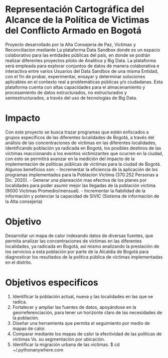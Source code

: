 # Representación Cartográfica del Alcance de la Política de Victimas del Conflicto Armado en Bogotá
Proyecto desarrollado por la Alta Consejeria de Paz, Victimas y Reconciliacion mediante  La plataforma Data Sandbox donde es un espacio colaborativo para las entidades públicas del país, en donde se podrán realizar diferentes proyectos piloto de Analítica y Big Data. La plataforma será empleada para explorar conjuntos de datos de manera colaborativa e interactiva entre varios Usuarios del Data Sandbox de una misma Entidad, con el fin de probar, experimentar, ensayar y determinar soluciones aplicables en el contexto real a problemáticas públicas y/o ciudadanas. Esta plataforma cuenta con altas capacidades para el almacenamiento y procesamiento de datos estructurados, no estructurados y semiestructurados, a través del uso de tecnologías de Big Data.

# Impacto
Con este proyecto se busca trazar programas que estén enfocados a grupos específicos de las diferentes localidades de Bogotá, a través del análisis de las concentraciones de víctimas en las diferentes localidades, identificando población ya radicada en Bogotá, los posibles destinos de las víctimas reaccionando a los eventos victimizantes que ocurren en la ciudad, con esto se permitirá avanzar en la medición del impacto de la implementación de políticas públicas de víctimas para la ciudad de Bogotá. Algunos beneficios son: - Incrementar la eficiencia de la aplicación de los programas implementados para la Población Victima (370.252 Personas a Dic. 2020). - Generar una planeación mas efectiva de los planes por localidades para poder asumir mejor las llegadas de la población victima (9000 Victimas Promedio/mensual). - Incrementar la fiabilidad de la información y potenciar la capacidad de SIVIC (Sistema de información de la Alta consejería) 

# Objetivo
Desarrollar un mapa de calor indexando datos de diversas fuentes, que permita analizar las concentraciones de víctimas en las diferentes localidades, ya radicada en Bogotá, así mismo analizando la prestación de los servicios a esta población por parte de la Alcaldía de Bogotá para diagnosticar los resultados de la política pública de víctimas implementadas en el distrito.

# Objetivos especificos
1) Identificar la población actual, nueva y las localidades en las que se radica. 
2) Fortalecer y ampliar las fuentes de datos, apoyándose en la georreferenciación, para tener un horizonte claro de las necesidades de la población.
3) Diseñar una herramienta que permita el seguimiento por medio de mapas de calor.
4) Comparar mediante los mapas de calor la efectividad de las políticas de víctimas Vs. su segmentación por ubicación. 
4) Identificar la migración urbana de las víctimas. 
$ cd ~/<your-pythonanywhere-domain>.pythonanywhere.com
